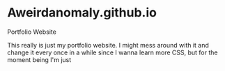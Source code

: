 # Aweirdanomaly.github.io
Portfolio Website

This really is just my portfolio website. I might mess around with it and change it every once in a while since I wanna learn more CSS,
but for the moment being I'm just 
